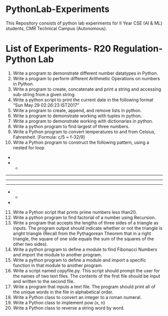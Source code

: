 # PythonLab-Experiments
This Repository consists of python lab experiments for II Year CSE (AI &amp; ML) students, CMR Technical Campus (Autonomous).

# List of Experiments- R20 Regulation- Python Lab
1. Write a program to demonstrate different number datatypes in Python.
2. Write a program to perform different Arithmetic Operations on numbers in Python.
3. Write a program to create, concatenate and print a string and accessing sub-string from a given string.
4. Write a python script to print the current date in the following format “Sun May 29 02:26:23 IST2017”
5. Write a program to create, append, and remove lists in python.
6. Write a program to demonstrate working with tuples in python.
7. Write a program to demonstrate working with dictionaries in python.
8. Write a python program to find largest of three numbers.
9. Write a Python program to convert temperatures to and from Celsius, Fahrenheit. [Formula: c/5 = f-32/9]
10. Write a Python program to construct the following pattern, using a nested for loop
*
* *
* * *
* * * *
* * *
* *
* 
11. Write a Python script that prints prime numbers less than20.
12. Write a python program to find factorial of a number using Recursion.
13. Write a program that accepts the lengths of three sides of a triangle as inputs. The program output should indicate whether or not the triangle is aright triangle (Recall from the Pythagorean Theorem that in a right triangle, the square of one side equals the sum of the squares of the other two sides).
14. Write a python program to define a module to find Fibonacci Numbers and import the module to another program.
15. Write a python program to define a module and import a specific function in that module to another program.
16. Write a script named copyfile.py. This script should prompt the user for the names of two text files. The contents of the first file should be input and written to the second file.
17. Write a program that inputs a text file. The program should print all of the unique words in the file in alphabetical order.
18. Write a Python class to convert an integer to a roman numeral.
19. Write a Python class to implement pow (x, n)
20. Write a Python class to reverse a string word by word.
